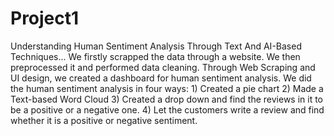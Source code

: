 # Project1
Understanding Human Sentiment Analysis Through Text And AI-Based Techniques...
We firstly scrapped the data through a website. We then preprocessed it and performed data cleaning. 
Through Web Scraping and UI design, we created a dashboard for human sentiment analysis.
We did the human sentiment analysis in four ways: 1) Created a pie chart 2) Made a Text-based Word Cloud 3) Created a drop down and find the reviews in it to be a positive or a negative one. 4) Let the customers write a review and find whether it is a positive or negative sentiment.
